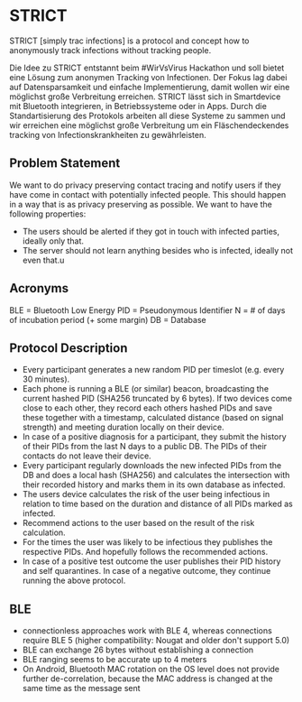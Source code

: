 # STRICT
STRICT [simply trac infections] is a protocol and concept how to anonymously track infections without tracking people.

Die Idee zu STRICT entstannt beim #WirVsVirus Hackathon und soll bietet eine Lösung zum anonymen Tracking von Infectionen.
Der Fokus lag dabei auf Datensparsamkeit und einfache Implementierung, damit wollen wir eine möglichst große Verbreitung erreichen. STRICT lässt sich in Smartdevice mit Bluetooth integrieren, in Betriebssysteme oder in Apps. Durch die Standartisierung des Protokols arbeiten all diese Systeme zu sammen und wir erreichen eine möglichst große Verbreitung um ein Fläschendeckendes tracking von Infectionskrankheiten zu gewährleisten.

## Problem Statement

We want to do privacy preserving contact tracing and notify users if they have come in contact with potentially infected people. This should happen in a way that is as privacy preserving as possible. We want to have the following properties:

- The users should be alerted if they got in touch with infected parties, ideally only that.
- The server should not learn anything besides who is infected, ideally not even that.u

## Acronyms

  BLE = Bluetooth Low Energy
  PID = Pseudonymous Identifier
  N = # of days of incubation period (+ some margin)
  DB = Database

## Protocol Description

- Every participant generates a new random PID per timeslot (e.g. every 30 minutes).
- Each phone is running a BLE (or similar) beacon, broadcasting the current hashed PID (SHA256 truncated by 6 bytes). If two devices come close to each other, they record each others hashed PIDs and save these together with a timestamp, calculated distance (based on signal strength) and meeting duration locally on their device.
- In case of a positive diagnosis for a participant, they submit the history of their PIDs from the last N days to a public DB. The PIDs of their contacts do not leave their device.
- Every participant regularly downloads the new infected PIDs from the DB and does a local hash (SHA256) and calculates the intersection with their recorded history and marks them in its own database as infected.
- The users device calculates the risk of the user being infectious in relation to time based on the duration and distance of all PIDs marked as infected.
- Recommend actions to the user based on the result of the risk calculation.
- For the times the user was likely to be infectious they publishes the respective PIDs. And hopefully follows the recommended actions.
- In case of a positive test outcome the user publishes their PID history and self quarantines. In case of a negative outcome, they continue running the above protocol.

## BLE

- connectionless approaches work with BLE 4, whereas connections require BLE 5 (higher compatibility: Nougat and older don't support 5.0)
- BLE can exchange 26 bytes without establishing a connection
- BLE ranging seems to be accurate up to 4 meters 
- On Android, Bluetooth MAC rotation on the OS level does not provide further de-correlation, because the MAC address is changed at the same time as the message sent
